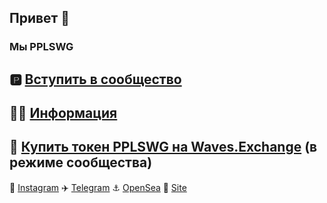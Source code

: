 ## Привет 👋 
### Мы PPLSWG

🅿️ [Вступить в сообщество](https://form.jotform.com/220344118123341)
---
👩‍💻 [Информация](https://pplswg.notion.site)
---
🔷 [Купить токен PPLSWG на Waves.Exchange](https://waves.exchange/trading/spot/AUcFyrKTt4rJCVuMXv6eMge5d4s2SEY4DRaAhzBvKgKC_USDN)
(в режиме сообщества)
---
🍿 [Instagram](https://instagram.com/pp1swg)
✈️ [Telegram](https://t.me/pplswg)
⚓️ [OpenSea](https://opensea.io/PPLSWG)
🧙 [Site](https://pplswg.unicornplatform.page)
